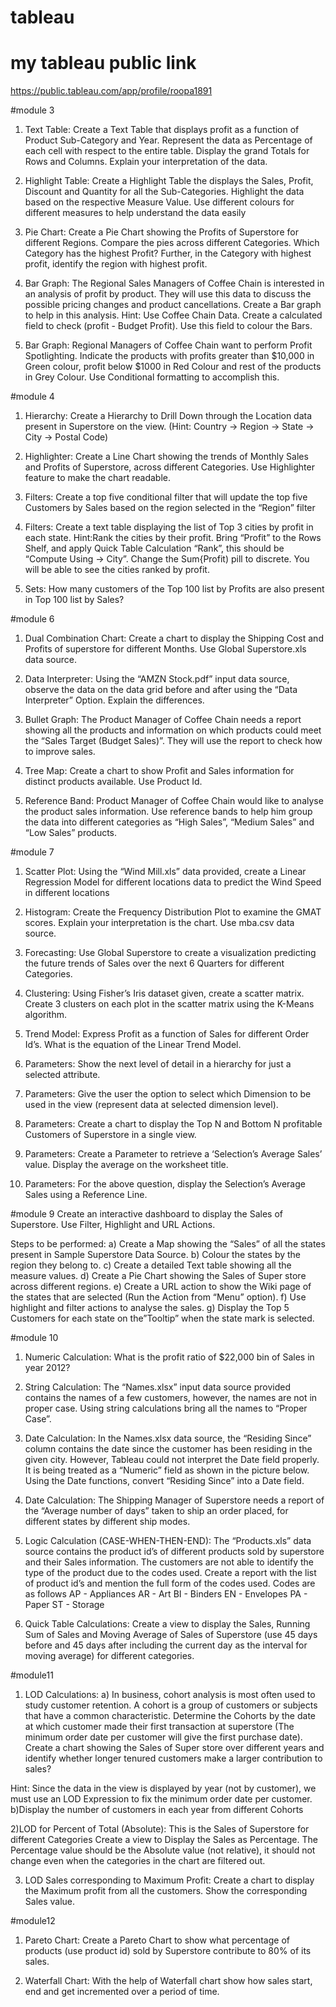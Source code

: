 # tableau
# my tableau public link
https://public.tableau.com/app/profile/roopa1891

#module 3
1) Text Table: 
Create a Text Table that displays profit as a function of Product Sub-Category and Year. Represent the data as Percentage of each cell with respect to the entire table. Display the grand Totals for Rows and Columns. Explain your interpretation of the data.

2) Highlight Table:
 Create a Highlight Table the displays the Sales, Profit, Discount and Quantity for all the Sub-Categories. Highlight the data based on the respective Measure Value. Use different colours for different measures to help understand the data easily
 
 3) Pie Chart: 
Create a Pie Chart showing the Profits of Superstore for different Regions. Compare the pies across different Categories. Which Category has the highest Profit? Further, in the Category with highest profit, identify the region with highest profit.

4) Bar Graph:
The Regional Sales Managers of Coffee Chain is interested in an analysis of profit by product. They will use this data to discuss the possible pricing changes and product cancellations. Create a Bar graph to help in this analysis.
Hint: Use Coffee Chain Data. Create a calculated field to check (profit - Budget Profit). Use this field to colour the Bars.

5) Bar Graph: 
Regional Managers of Coffee Chain want to perform Profit Spotlighting. Indicate the products with profits greater than $10,000 in Green colour, profit below $1000 in Red Colour and rest of the products in Grey Colour. Use Conditional formatting to accomplish this.


#module 4
1) Hierarchy:
Create a Hierarchy to Drill Down through the Location data present in Superstore on the view. (Hint: Country -> Region -> State -> City -> Postal Code)

2) Highlighter: 
Create a Line Chart showing the trends of Monthly Sales and Profits of Superstore, across different Categories. Use Highlighter feature to make the chart readable.

3) Filters:  Create a top five conditional filter that will update the top five Customers by Sales based on the region selected in the “Region” filter

4) Filters: Create a text table displaying the list of Top 3 cities by profit in each state.
Hint:Rank the cities by their profit. Bring “Profit” to the Rows Shelf, and apply Quick Table Calculation “Rank”, this should be “Compute Using -> City”. Change the Sum{Profit) pill to discrete. You will be able to see the cities ranked by profit.

5) Sets: How many customers of the Top 100 list by Profits are also present in Top 100 list by Sales?

#module 6
1) Dual Combination Chart: 
Create a chart to display the Shipping Cost and Profits of superstore for different Months. Use Global Superstore.xls data source.

2) Data Interpreter: 
Using the “AMZN Stock.pdf” input data source, observe the data on the data grid before and after using the “Data Interpreter” Option. Explain the differences.

3) Bullet Graph: 
The Product Manager of Coffee Chain needs a report showing all the products and information on which products could meet the “Sales Target (Budget Sales)”. They will use the report to check how to improve sales.

4) Tree Map: Create a chart to show Profit and Sales information for distinct products available. Use Product Id.	

5) Reference Band: 
Product Manager of Coffee Chain would like to analyse the product sales information. Use reference bands to help him group the data into different categories as “High Sales”, “Medium Sales” and “Low Sales” products.


#module 7
1) Scatter Plot: 
Using the “Wind Mill.xls” data provided, create a Linear Regression Model for different locations data to predict the Wind Speed in different locations

2) Histogram: 
Create the Frequency Distribution Plot to examine the GMAT scores. Explain your interpretation is the chart. Use mba.csv data source.

3) Forecasting: Use Global Superstore to create a visualization predicting the future trends of Sales over the next 6 Quarters for different Categories.

4) Clustering: Using Fisher’s Iris dataset given, create a scatter matrix. Create 3 clusters on each plot in the scatter matrix using the K-Means algorithm.

5) Trend Model: Express Profit as a function of Sales for different Order Id’s. What is the equation of the Linear Trend Model.

6) Parameters: Show the next level of detail in a hierarchy for just a selected attribute.

7) Parameters: Give the user the option to select which Dimension to be used in the view (represent data at selected dimension level).

8) Parameters: Create a chart to display the Top N and Bottom N profitable Customers of Superstore in a single view.

9) Parameters: Create a Parameter to retrieve a ‘Selection’s Average Sales’ value. Display the average on the worksheet title. 

10) Parameters: For the above question, display the Selection’s Average Sales using a Reference Line.

#module 9
Create an interactive dashboard to display the Sales of Superstore. Use Filter, Highlight and URL Actions.

Steps to be performed:
a)	Create a Map showing the “Sales” of all the states present in Sample Superstore Data Source.
b)	Colour the states by the region they belong to.
c)	Create a detailed Text table showing all the measure values.
d)	Create a Pie Chart showing the Sales of Super store across different regions.
e)	Create a URL action to show the Wiki page of the states that are selected (Run the Action from “Menu” option).
f)	Use highlight and filter actions to analyse the sales.
g)	Display the Top 5 Customers for each state on the”Tooltip” when the state mark is selected.

#module 10
1) Numeric Calculation: What is the profit ratio of $22,000 bin of Sales in year 2012?

2) String Calculation: The “Names.xlsx” input data source provided contains the names of a few customers, however, the names are not in proper case. Using string calculations bring all the names to “Proper Case”.

3) Date Calculation: In the Names.xlsx data source, the “Residing Since” column contains the date since the customer has been residing in the given city. However, Tableau could not interpret the Date field properly. It is being treated as a “Numeric” field as shown in the picture below. Using the Date functions, convert “Residing Since” into a Date field.

4) Date Calculation: The Shipping Manager of Superstore needs a report of the “Average number of days” taken to ship an order placed, for different states by different ship modes.

5) Logic Calculation (CASE-WHEN-THEN-END): The “Products.xls” data source contains the product id’s of different products sold by superstore and their Sales information. The customers are not able to identify the type of the product due to the codes used. Create a report with the list of product id’s and mention the full form of the codes used.
Codes are as follows
AP - Appliances
AR - Art
BI - Binders
EN - Envelopes
PA - Paper
ST - Storage

6) Quick Table Calculations: Create a view to display the Sales, Running Sum of Sales and Moving Average of Sales of Superstore (use 45 days before and 45 days after including the current day as the interval for moving average) for different categories.

#module11
1) LOD Calculations:
a)	In business, cohort analysis is most often used to study customer retention. A cohort is a group of customers or subjects that have a common characteristic. 
Determine the Cohorts by the date at which customer made their first transaction at superstore (The minimum order date per customer will give the first purchase date). 
Create a chart showing the Sales of Super store over different years and identify whether longer tenured customers make a larger contribution to sales? 

Hint: Since the data in the view is displayed by year (not by customer), we must use an LOD Expression to fix the minimum order date per customer.
b)Display the number of customers in each year from different Cohorts

2)LOD for Percent of Total (Absolute): This is the Sales of Superstore for different Categories
Create a view to Display the Sales as Percentage. The Percentage value should be the Absolute value (not relative), it should not change even when the categories in the chart are filtered out.

3) LOD Sales corresponding to Maximum Profit: Create a chart to display the Maximum profit from all the customers. Show the corresponding Sales value.

#module12
1) Pareto Chart: Create a Pareto Chart to show what percentage of products (use product id) sold by Superstore contribute to 80% of its sales.

2) Waterfall Chart: With the help of Waterfall chart show how sales start, end and get incremented over a period of time. 











